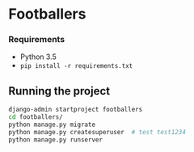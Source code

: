 # Footballers


### Requirements

* Python 3.5
* `pip install -r requirements.txt`


## Running the project

```sh
django-admin startproject footballers
cd footballers/
python manage.py migrate
python manage.py createsuperuser  # test test1234
python manage.py runserver
```
